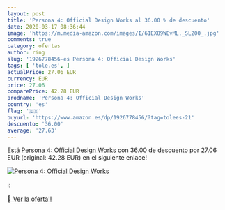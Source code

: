 ```yaml
---
layout: post
title: 'Persona 4: Official Design Works al 36.00 % de descuento'
date: 2020-03-17 08:36:44
image: 'https://m.media-amazon.com/images/I/61EX89WEvML._SL200_.jpg'
comments: true
category: ofertas
author: ring
slug: '1926778456-es Persona 4: Official Design Works'
tags: [ 'tole.es', ]
actualPrice: 27.06 EUR
currency: EUR
price: 27.06
comparePrice: 42.28 EUR
prodname: 'Persona 4: Official Design Works'
country: 'es'
flag: '🇪🇸'
buyurl: 'https://www.amazon.es/dp/1926778456/?tag=tolees-21'
descuento: '36.00'
average: '27.63'
---
```


Está [Persona 4: Official Design Works](https://www.amazon.es/dp/1926778456/?tag=tolees-21) con 36.00 de descuento por 27.06 EUR (original: 42.28 EUR) en el siguiente enlace!

[![Persona 4: Official Design Works](https://m.media-amazon.com/images/I/61EX89WEvML._SL200_.jpg)](https://www.amazon.es/dp/1926778456/?tag=tolees-21)

ℹ️:


[🛒 Ver la oferta!!](https://www.amazon.es/dp/1926778456/?tag=tolees-21)
